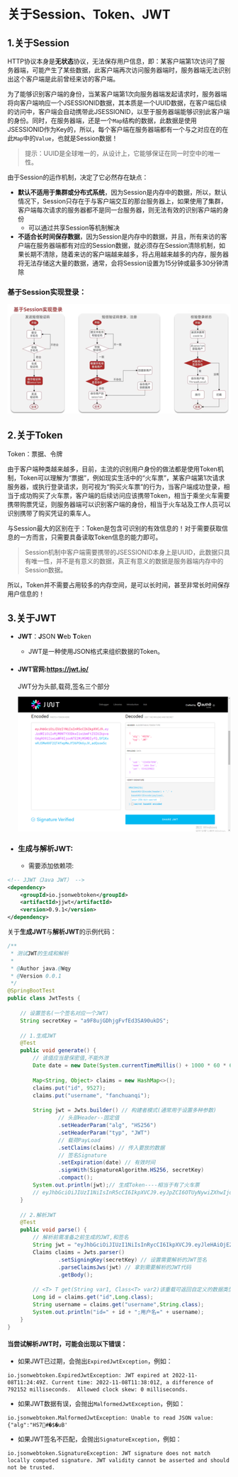 # 关于Session、Token、JWT

## 1.关于Session

HTTP协议本身是**无状态**协议，无法保存用户信息，即：某客户端第1次访问了服务器端，可能产生了某些数据，此客户端再次访问服务器端时，服务器端无法识别出这个客户端是此前曾经来访的客户端。

为了能够识别客户端的身份，当某客户端第1次向服务器端发起请求时，服务器端将向客户端响应一个JSESSIONID数据，其本质是一个UUID数据，在客户端后续的访问中，客户端会自动携带此JSESSIONID，以至于服务器端能够识别此客户端的身份。同时，在服务器端，还是一个`Map`结构的数据，此数据是使用JSESSIONID作为Key的，所以，每个客户端在服务器端都有一个与之对应在的在此`Map`中的`Value`，也就是Session数据！

> 提示：UUID是全球唯一的，从设计上，它能够保证在同一时空中的唯一性。

由于Session的运作机制，决定了它必然存在缺点：

- **默认不适用于集群或分布式系统**，因为Session是内存中的数据，所以，默认情况下，Session只存在于与客户端交互的那台服务器上，如果使用了集群，客户端每次请求的服务器都不是同一台服务器，则无法有效的识别客户端的身份
  - 可以通过共享Session等机制解决
- **不适合长时间保存数据**，因为Session是内存中的数据，并且，所有来访的客户端在服务器端都有对应的Session数据，就必须存在Session清除机制，如果长期不清除，随着来访的客户端越来越多，将占用越来越多的内存，服务器将无法存储这大量的数据，通常，会将Session设置为15分钟或最多30分钟清除

### 基于Session实现登录：

![image-20230214195947875](images/image-20230214195947875.png)

## 2.关于Token

Token：票据、令牌

由于客户端种类越来越多，目前，主流的识别用户身份的做法都是使用Token机制，Token可以理解为“票据”，例如现实生活中的“火车票”，某客户端第1次请求服务器，或执行登录请求，则可视为“购买火车票”的行为，当客户端成功登录，相当于成功购买了火车票，客户端的后续访问应该携带Token，相当于乘坐火车需要携带购票凭证，则服务器端可以识别客户端的身份，相当于火车站及工作人员可以识别携带了购买凭证的乘车人。

与Session最大的区别在于：Token是包含可识别的有效信息的！对于需要获取信息的一方而言，只需要具备读取Token信息的能力即可。

> Session机制中客户端需要携带的JSESSIONID本身上是UUID，此数据只具有唯一性，并不是有意义的数据，真正有意义的数据是服务器端内存中的Session数据。

所以，Token并不需要占用较多的内存空间，是可以长时间，甚至非常长时间保存用户信息的！

## 3.关于JWT

- **JWT**：**J**SON **W**eb **T**oken
  - JWT是一种使用JSON格式来组织数据的Token。

- #### JWT官网:https://jwt.io/

  JWT分为头部,载荷,签名三个部分

  ![image-20221108104611125](images/image-20221108104611125.png)

- ### 生成与解析JWT:

  - 需要添加依赖项:


```xml
<!-- JJWT（Java JWT） -->
<dependency>
    <groupId>io.jsonwebtoken</groupId>
    <artifactId>jjwt</artifactId>
    <version>0.9.1</version>
</dependency>
```

关于**生成JWT**与**解析JWT**的示例代码：

```java
/**
 * 测试JWT的生成和解析
 *
 * @Author java.@Wqy
 * @Version 0.0.1
 */
@SpringBootTest
public class JwtTests {

    // 设置签名(一个签名对应一个JWT)
    String secretKey = "a9F8ujGDhjgFvfEd3SA90ukDS";

    // 1.生成JWT
    @Test
    public void generate() {
        // 该值应当是保密值,不能外泄
        Date date = new Date(System.currentTimeMillis() + 1000 * 60 * 60);// 设置有效时间,直接new表示当前时间

        Map<String, Object> claims = new HashMap<>();
        claims.put("id", 9527);
        claims.put("username", "fanchuanqi");

        String jwt = Jwts.builder() // 构建者模式(通常用于设置多种参数)
                // 头部Header--固定值
                .setHeaderParam("alg", "HS256")
                .setHeaderParam("typ", "JWT")
                // 载荷PayLoad
                .setClaims(claims) // 传入要放的数据
                // 签名Signature
                .setExpiration(date) // 有效时间
                .signWith(SignatureAlgorithm.HS256, secretKey)
                .compact();
        System.out.println(jwt);// 生成Token----相当于有了火车票
        // eyJhbGciOiJIUzI1NiIsInR5cCI6IkpXVCJ9.eyJpZCI6OTUyNywiZXhwIjoxNjY3ODc5MDU5LCJ1c2VybmFtZSI6ImZhbmNodWFucWkifQ.ZcMcg9XtUF0Q1-gOOjP3mAr4hMh2fFYE8r6cB20t50Q
    }

    // 2.解析JWT
    @Test
    public void parse() {
        // 解析前需准备之前生成的JWT,和签名
        String jwt = "eyJhbGciOiJIUzI1NiIsInRycCI6IkpXVCJ9.eyJleHAiOjE2NjgzMjE1NjIsInVzZXJuYW1lIjoicm9vdCJ9._bSGd2e7fZ8XtWYzVJrxqSJ0dHaNqF4J0tPmSs6EXZk";
        Claims claims = Jwts.parser()
                .setSigningKey(secretKey) // 设置需要解析的JWT签名
                .parseClaimsJws(jwt) // 拿到需要解析的JWT代码
                .getBody();

        // <T> T get(String var1, Class<T> var2)该重载可返回自定义的数据类型
        Long id = claims.get("id",Long.class);
        String username = claims.get("username",String.class);
        System.out.println("id=" + id + ";用户名=" + username);
    }
}
```

#### 当尝试解析JWT时，可能会出现以下错误：

- 如果JWT已过期，会抛出`ExpiredJwtException`，例如：

```
io.jsonwebtoken.ExpiredJwtException: JWT expired at 2022-11-08T11:24:49Z. Current time: 2022-11-08T11:38:01Z, a difference of 792152 milliseconds.  Allowed clock skew: 0 milliseconds.
```

- 如果JWT数据有误，会抛出`MalformedJwtException`，例如：

```
io.jsonwebtoken.MalformedJwtException: Unable to read JSON value: {"alg":"HS7#�$�uB'
```

- 如果JWT签名不匹配，会抛出`SignatureException`，例如：

```
io.jsonwebtoken.SignatureException: JWT signature does not match locally computed signature. JWT validity cannot be asserted and should not be trusted.
```
